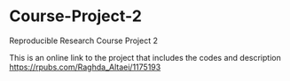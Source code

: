 # Course-Project-2
Reproducible Research Course Project 2

This is an online link to the project that includes the codes and description 
https://rpubs.com/Raghda_Altaei/1175193
